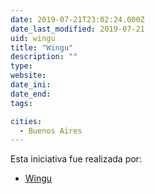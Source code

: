```yaml
---
date: 2019-07-21T23:02:24.000Z
date_last_modified: 2019-07-21
uid: wingu
title: "Wingu"
description: ""
type: 
website: 
date_ini: 
date_end: 
tags:

cities: 
  - Buenos Aires
---
```


Esta iniciativa fue realizada por:

- [Wingu](/organizaciones/wingu)
